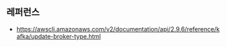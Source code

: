 


## 레퍼런스 ##

* https://awscli.amazonaws.com/v2/documentation/api/2.9.6/reference/kafka/update-broker-type.html
